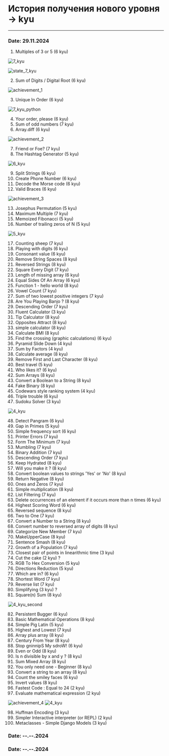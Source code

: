 # История получения нового уровня -> kyu

---

### Date: 29.11.2024

1. Multiples of 3 or 5 (6 kyu)

![7_kyu](img/7_kyu.png)

![state_7_kyu](img/state_7_kyu.png)

2. Sum of Digits / Digital Root (6 kyu)

![achievement_1](img/achievement/achievement_1.png)

3. Unique In Order (6 kyu)

![7_kyu_python](img/7_kyu_python.png)

4. Your order, please (6 kyu)
5. Sum of odd numbers (7 kyu)
6. Array.diff (6 kyu)

![achievement_2](img/achievement/achievement_2.png)

7. Friend or Foe? (7 kyu)
8. The Hashtag Generator (5 kyu)

![6_kyu](img/6_kyu.png)

9. Split Strings (6 kyu)
10. Create Phone Number (6 kyu)
11. Decode the Morse code (6 kyu)
12. Valid Braces (6 kyu)

![achievement_3](img/achievement/achievement_3.png)

13. Josephus Permutation (5 kyu)
14. Maximum Multiple (7 kyu)
15. Memoized Fibonacci (5 kyu)
16. Number of trailing zeros of N (5 kyu)

![5_kyu](img/5_kyu.png)

17. Counting sheep (7 kyu)
18. Playing with digits (6 kyu)
19. Consonant value (6 kyu)
20. Remove String Spaces (8 kyu)
21. Reversed Strings (8 kyu)
22. Square Every Digit (7 kyu)
23. Length of missing array (6 kyu)
24. Equal Sides Of An Array (6 kyu)
25. Function 1 - hello world (8 kyu)
26. Vowel Count (7 kyu)
27. Sum of two lowest positive integers (7 kyu)
28. Are You Playing Banjo ? (8 kyu)
29. Descending Order (7 kyu)
30. Fluent Calculator (3 kyu)
31. Tip Calculator (8 kyu)
32. Opposites Attract (8 kyu)
33. simple calculator (8 kyu)
34. Calculate BMI (8 kyu)
35. Find the crossing (graphic calculations) (6 kyu)
36. Pyramid Slide Down (4 kyu)
37. Sum by Factors (4 kyu)
38. Calculate average (8 kyu)
39. Remove First and Last Character (8 kyu)
40. Best travel (5 kyu)
41. Who likes it? (6 kyu)
42. Sum Arrays (8 kyu)
43. Convert a Boolean to a String (8 kyu)
44. Fake Binary (8 kyu)
45. Codewars style ranking system (4 kyu)
46. Triple trouble (6 kyu)
47. Sudoku Solver (3 kyu)

![4_kyu](img/4_kyu.png)

48. Detect Pangram (6 kyu)
49. Gap in Primes (5 kyu)
50. Simple frequency sort (6 kyu)
51. Printer Errors (7 kyu)
52. Form The Minimum (7 kyu)
53. Mumbling (7 kyu)
54. Binary Addition (7 kyu)
55. Descending Order (7 kyu)
56. Keep Hydrated (8 kyu)
57. Will you make it ? (8 kyu)
58. Convert boolean values to strings 'Yes' or 'No' (8 kyu)
59. Return Negative (8 kyu)
60. Ones and Zeros (7 kyu)
61. Simple multiplication (8 kyu)
62. List Filtering (7 kyu)
63. Delete occurrences of an element if it occurs more than n times (6 kyu)
64. Highest Scoring Word (6 kyu)
65. Reversed sequence (8 kyu)
66. Two to One (7 kyu)
67. Convert a Number to a String (8 kyu)
68. Convert number to reversed array of digits (8 kyu)
69. Categorize New Member (7 kyu)
70. MakeUpperCase (8 kyu)
71. Sentence Smash (8 kyu)
72. Growth of a Population (7 kyu)
73. Closest pair of points in linearithmic time (3 kyu)
74. Cut the cake (2 kyu) ?
75. RGB To Hex Conversion (5 kyu)
76. Directions Reduction (5 kyu)
77. Which are in? (6 kyu)
78. Shortest Word (7 kyu)
79. Reverse list (7 kyu)
80. Simplifying (3 kyu) ?
81. Square(n) Sum (8 kyu)

![4_kyu_second](img/4_kyu_second.png)

82. Persistent Bugger (6 kyu)
83. Basic Mathematical Operations (8 kyu)
84. Simple Pig Latin (5 kyu)
85. Highest and Lowest (7 kyu)
86. Array plus array (8 kyu)
87. Century From Year (8 kyu)
88. Stop gninnipS My sdroW! (6 kyu)
89. Even or Odd (8 kyu)
90. Is n divisible by x and y ? (8 kyu)
91. Sum Mixed Array (8 kyu)
92. You only need one - Beginner (8 kyu)
93. Convert a string to an array (8 kyu)
94. Count the smiley faces (6 kyu)
95. Invert values (8 kyu)
96. Fastest Code : Equal to 24 (2 kyu)
97. Evaluate mathematical expression (2 kyu)

![achievement_4](img/achievement/achievement_4.png)
![4_kyu](img/3_kyu.png)

98. Huffman Encoding (3 kyu)
99. Simpler Interactive interpreter (or REPL) (2 kyu)
100. Metaclasses - Simple Django Models (3 kyu)


### Date: --.--.2024


### Date: --.--.2024


